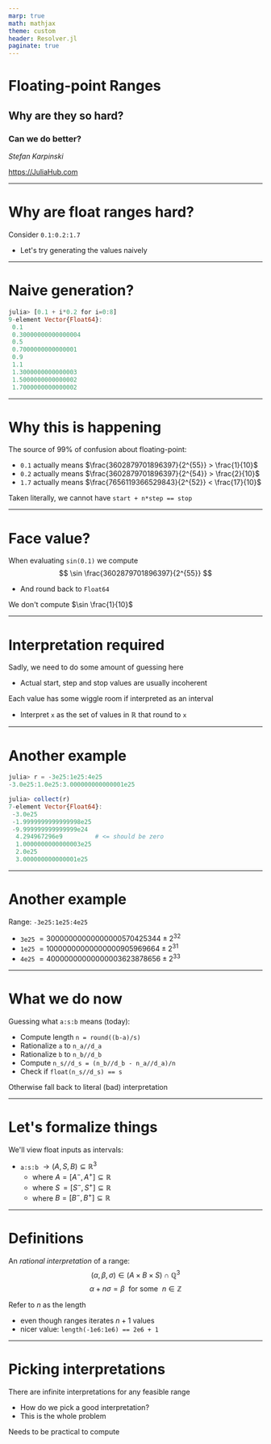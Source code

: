 ```yaml
---
marp: true
math: mathjax
theme: custom
header: Resolver.jl
paginate: true
---
```

<!-- _class: lead -->
<!-- _footer: JuliaCon 2025 -->
<!-- _paginate: false -->

# Floating-point Ranges

## Why are they so hard?

### Can we do better?

*Stefan Karpinski*

https://JuliaHub.com

---
<!-- _class: default -->

# Why are float ranges hard?

Consider `0.1:0.2:1.7`

- Let's try generating the values naively

---
# Naive generation?

```julia
julia> [0.1 + i*0.2 for i=0:8]
9-element Vector{Float64}:
 0.1
 0.30000000000000004
 0.5
 0.7000000000000001
 0.9
 1.1
 1.3000000000000003
 1.5000000000000002
 1.7000000000000002
```

---
# Why this is happening

The source of 99% of confusion about floating-point:

- `0.1` actually means $\frac{3602879701896397}{2^{55}} > \frac{1}{10}$
- `0.2` actually means $\frac{3602879701896397}{2^{54}} > \frac{2}{10}$
- `1.7` actually means $\frac{7656119366529843}{2^{52}} < \frac{17}{10}$

Taken literally, we cannot have `start + n*step == stop`

---
# Face value?

When evaluating `sin(0.1)` we compute
$$
\sin \frac{3602879701896397}{2^{55}}
$$
- And round back to `Float64`

We don't compute $\sin \frac{1}{10}$

---
# Interpretation required

Sadly, we need to do some amount of guessing here

- Actual start, step and stop values are usually incoherent

Each value has some wiggle room if interpreted as an interval

- Interpret `x` as the set of values in $\mathbb{R}$ that round to `x`

---
# Another example

```julia
julia> r = -3e25:1e25:4e25
-3.0e25:1.0e25:3.000000000000001e25

julia> collect(r)
7-element Vector{Float64}:
 -3.0e25
 -1.9999999999999998e25
 -9.999999999999999e24
  4.294967296e9         # <= should be zero
  1.0000000000000003e25
  2.0e25
  3.000000000000001e25
```

---
# Another example

Range: `-3e25:1e25:4e25`

- `3e25` $= 30000000000000000570425344 ±2^{32}$
- `1e25` $= 10000000000000000905969664 ±2^{31}$
- `4e25` $= 40000000000000003623878656 ±2^{33}$

---
# What we do now

Guessing what `a:s:b` means (today):

- Compute length `n = round((b-a)/s)`
- Rationalize `a` to `n_a//d_a`
- Rationalize `b` to `n_b//d_b`
- Compute `n_s//d_s = (n_b//d_b - n_a//d_a)/n`
- Check if `float(n_s//d_s) == s`

Otherwise fall back to literal (bad) interpretation

---
# Let's formalize things

We'll view float inputs as intervals:

- `a:s:b` $\rightarrow (A, S, B) \subseteq \mathbb{R}^3$
  - where $A   = [A^-, A^+] \subseteq \mathbb{R}$
  - where $S\, = [S^-, S^+] \subseteq \mathbb{R}$
  - where $B   = [B^-, B^+] \subseteq \mathbb{R}$

---
# Definitions

An _rational interpretation_ of a range:
$$(\alpha, \beta, \sigma) \in (A × B × S) \cap \mathbb{Q}^3$$
$$\alpha + n\sigma = \beta ~~\text{for some}~~ n \in \mathbb{Z}$$

Refer to $n$ as the length

- even though ranges iterates $n+1$ values
- nicer value: `length(-1e6:1e6) == 2e6 + 1`

---
# Picking interpretations

There are infinite interpretations for any feasible range

- How do we pick a good interpretation?
- This is the whole problem

Needs to be practical to compute
